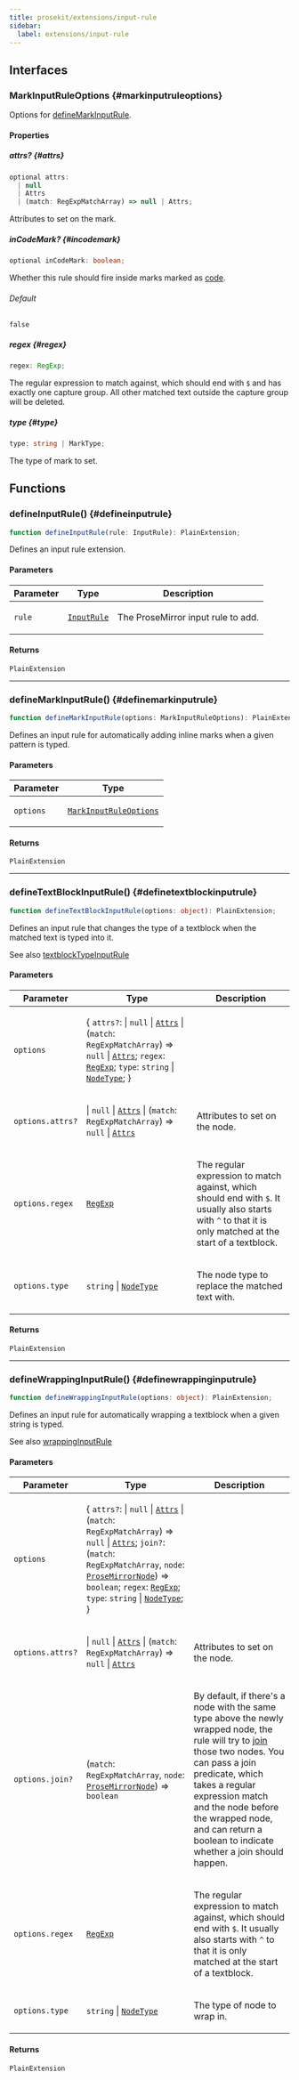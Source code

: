 ```yaml
---
title: prosekit/extensions/input-rule
sidebar:
  label: extensions/input-rule
---
```


<!-- DEBUG memberWithGroups 1 -->

<!-- DEBUG memberWithGroups 4 -->

<!-- DEBUG memberWithGroups 7 -->

<!-- DEBUG memberWithGroups 8 -->

<!-- DEBUG memberWithGroups 9 -->

## Interfaces

### MarkInputRuleOptions {#markinputruleoptions}

<!-- DEBUG memberWithGroups 1 -->

Options for [defineMarkInputRule](#definemarkinputrule).

<!-- DEBUG memberWithGroups 4 -->

<!-- DEBUG memberWithGroups 7 -->

<!-- DEBUG memberWithGroups 8 -->

<!-- DEBUG memberWithGroups 9 -->

#### Properties

##### attrs? {#attrs}

```ts
optional attrs: 
  | null
  | Attrs
  | (match: RegExpMatchArray) => null | Attrs;
```

Attributes to set on the mark.

##### inCodeMark? {#incodemark}

```ts
optional inCodeMark: boolean;
```

Whether this rule should fire inside marks marked as [code](https://prosemirror.net/docs/ref/#model.MarkSpec.code).

###### Default

`false`

##### regex {#regex}

```ts
regex: RegExp;
```

The regular expression to match against, which should end with `$` and has
exactly one capture group. All other matched text outside the capture group
will be deleted.

##### type {#type}

```ts
type: string | MarkType;
```

The type of mark to set.

<!-- DEBUG memberWithGroups 10 -->

## Functions

### defineInputRule() {#defineinputrule}

```ts
function defineInputRule(rule: InputRule): PlainExtension;
```

Defines an input rule extension.

#### Parameters

<table>
<thead>
<tr>
<th>Parameter</th>
<th>Type</th>
<th>Description</th>
</tr>
</thead>
<tbody>
<tr>
<td>

`rule`

</td>
<td>

[`InputRule`](https://prosemirror.net/docs/ref/#inputrules.InputRule)

</td>
<td>

The ProseMirror input rule to add.

</td>
</tr>
</tbody>
</table>

#### Returns

`PlainExtension`

***

### defineMarkInputRule() {#definemarkinputrule}

```ts
function defineMarkInputRule(options: MarkInputRuleOptions): PlainExtension;
```

Defines an input rule for automatically adding inline marks when a given
pattern is typed.

#### Parameters

<table>
<thead>
<tr>
<th>Parameter</th>
<th>Type</th>
</tr>
</thead>
<tbody>
<tr>
<td>

`options`

</td>
<td>

[`MarkInputRuleOptions`](#markinputruleoptions)

</td>
</tr>
</tbody>
</table>

#### Returns

`PlainExtension`

***

### defineTextBlockInputRule() {#definetextblockinputrule}

```ts
function defineTextBlockInputRule(options: object): PlainExtension;
```

Defines an input rule that changes the type of a textblock when the matched
text is typed into it.

See also [textblockTypeInputRule](https://prosemirror.net/docs/ref/#inputrules.textblockTypeInputRule)

#### Parameters

<table>
<thead>
<tr>
<th>Parameter</th>
<th>Type</th>
<th>Description</th>
</tr>
</thead>
<tbody>
<tr>
<td>

`options`

</td>
<td>

\{ `attrs?`: \| `null` \| [`Attrs`](../pm/model.md#attrs-7) \| (`match`: `RegExpMatchArray`) => `null` \| [`Attrs`](../pm/model.md#attrs-7); `regex`: [`RegExp`](https://developer.mozilla.org/docs/Web/JavaScript/Reference/Global_Objects/RegExp); `type`: `string` \| [`NodeType`](../pm/model.md#nodetype); \}

</td>
<td>

</td>
</tr>
<tr>
<td>

`options.attrs?`

</td>
<td>

 \| `null` \| [`Attrs`](../pm/model.md#attrs-7) \| (`match`: `RegExpMatchArray`) => `null` \| [`Attrs`](../pm/model.md#attrs-7)

</td>
<td>

Attributes to set on the node.

</td>
</tr>
<tr>
<td>

`options.regex`

</td>
<td>

[`RegExp`](https://developer.mozilla.org/docs/Web/JavaScript/Reference/Global_Objects/RegExp)

</td>
<td>

The regular expression to match against, which should end with `$`. It
usually also starts with `^` to that it is only matched at the start of a
textblock.

</td>
</tr>
<tr>
<td>

`options.type`

</td>
<td>

`string` \| [`NodeType`](../pm/model.md#nodetype)

</td>
<td>

The node type to replace the matched text with.

</td>
</tr>
</tbody>
</table>

#### Returns

`PlainExtension`

***

### defineWrappingInputRule() {#definewrappinginputrule}

```ts
function defineWrappingInputRule(options: object): PlainExtension;
```

Defines an input rule for automatically wrapping a textblock when a given
string is typed.

See also [wrappingInputRule](https://prosemirror.net/docs/ref/#inputrules.wrappingInputRule)

#### Parameters

<table>
<thead>
<tr>
<th>Parameter</th>
<th>Type</th>
<th>Description</th>
</tr>
</thead>
<tbody>
<tr>
<td>

`options`

</td>
<td>

\{ `attrs?`: \| `null` \| [`Attrs`](../pm/model.md#attrs-7) \| (`match`: `RegExpMatchArray`) => `null` \| [`Attrs`](../pm/model.md#attrs-7); `join?`: (`match`: `RegExpMatchArray`, `node`: [`ProseMirrorNode`](../pm/model.md#prosemirrornode)) => `boolean`; `regex`: [`RegExp`](https://developer.mozilla.org/docs/Web/JavaScript/Reference/Global_Objects/RegExp); `type`: `string` \| [`NodeType`](../pm/model.md#nodetype); \}

</td>
<td>

</td>
</tr>
<tr>
<td>

`options.attrs?`

</td>
<td>

 \| `null` \| [`Attrs`](../pm/model.md#attrs-7) \| (`match`: `RegExpMatchArray`) => `null` \| [`Attrs`](../pm/model.md#attrs-7)

</td>
<td>

Attributes to set on the node.

</td>
</tr>
<tr>
<td>

`options.join?`

</td>
<td>

(`match`: `RegExpMatchArray`, `node`: [`ProseMirrorNode`](../pm/model.md#prosemirrornode)) => `boolean`

</td>
<td>

By default, if there's a node with the same type above the newly wrapped
node, the rule will try to
[join](https://prosemirror.net/docs/ref/#transform.Transform.join) those
two nodes. You can pass a join predicate, which takes a regular expression
match and the node before the wrapped node, and can return a boolean to
indicate whether a join should happen.

</td>
</tr>
<tr>
<td>

`options.regex`

</td>
<td>

[`RegExp`](https://developer.mozilla.org/docs/Web/JavaScript/Reference/Global_Objects/RegExp)

</td>
<td>

The regular expression to match against, which should end with `$`. It
usually also starts with `^` to that it is only matched at the start of a
textblock.

</td>
</tr>
<tr>
<td>

`options.type`

</td>
<td>

`string` \| [`NodeType`](../pm/model.md#nodetype)

</td>
<td>

The type of node to wrap in.

</td>
</tr>
</tbody>
</table>

#### Returns

`PlainExtension`

<!-- DEBUG memberWithGroups 10 -->
